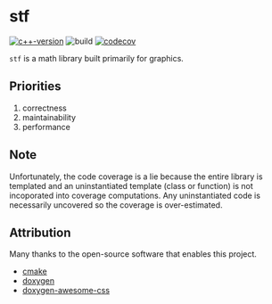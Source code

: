 # stf

[![c++-version](https://img.shields.io/badge/C++-17-gray.svg?style=flat&logo=c%2B%2B&logoColor=white&labelColor=1575F9)](https://en.cppreference.com/w/cpp/17)
![build](https://github.com/nathanstouffer/stf/actions/workflows/build.yml/badge.svg)
[![codecov](https://codecov.io/gh/nathanstouffer/stf/graph/badge.svg?token=WLB5Z8XTYE)](https://codecov.io/gh/nathanstouffer/stf)


`stf` is a math library built primarily for graphics.

## Priorities

1. correctness
2. maintainability
3. performance

## Note

Unfortunately, the code coverage is a lie because the entire library is templated and an uninstantiated template (class or function) is not incoporated into coverage computations.
Any uninstantiated code is necessarily uncovered so the coverage is over-estimated.

## Attribution

Many thanks to the open-source software that enables this project.

* [cmake](https://cmake.org/)
* [doxygen](https://www.doxygen.nl/)
* [doxygen-awesome-css](https://github.com/jothepro/doxygen-awesome-css)